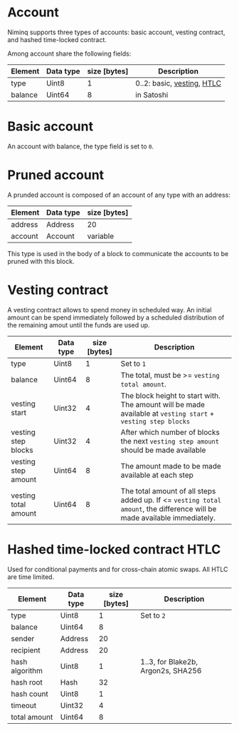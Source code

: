 # Account
Niminq supports three types of accounts: basic account, vesting contract, and hashed time-locked contract. 

Among account share the following fields:

| Element | Data type | size [bytes] | Description
|---------|-----------|--------------|-------
| type    | Uint8     | 1            | 0..2: basic, [vesting](#vesting-contract), [HTLC](#hashed-time-locked-contract-HTLC)
| balance | Uint64    | 8            | in Satoshi

# Basic account
An account with balance, the type field is set to `0`.

# Pruned account
A prunded account is composed of an account of any type with an address:

| Element | Data type    | size [bytes] |
|---------|--------------|--------------|
| address | Address      | 20           | 
| account | Account      | variable     | Can be a basic account, vesting contract, or HTLC

This type is used in the body of a block to communicate the accounts to be pruned with this block.

# Vesting contract
A vesting contract allows to spend money in scheduled way. 
An initial amount can be spend immediately followed by a scheduled distribution of the remaining amout 
until the funds are used up.

| Element              | Data type | size [bytes] | Description
|----------------------|-----------|--------------| -----------
| type                 | Uint8     | 1            | Set to `1`
| balance              | Uint64    | 8            | The total, must be >= `vesting total amount`.
| vesting start        | Uint32    | 4            | The block height to start with. The amount will be made available at `vesting start` + `vesting step blocks`
| vesting step blocks  | Uint32    | 4            | After which number of blocks the next `vesting step amount` should be made available
| vesting step amount  | Uint64    | 8            | The amount made to be made available at each step
| vesting total amount | Uint64    | 8            | The total amount of all steps added up. If <= `vesting total amount`, the difference will be made available immediately.

# Hashed time-locked contract HTLC
Used for conditional payments and for cross-chain atomic swaps. All HTLC are time limited.

| Element              | Data type | size [bytes] | Description
|----------------------|-----------|--------------| -----------
| type                 | Uint8     | 1            | Set to `2`
| balance              | Uint64    | 8            | 
| sender               | Address   | 20           | 
| recipient            | Address   | 20           | 
| hash algorithm       | Uint8     | 1            | 1..3, for Blake2b, Argon2s, SHA256
| hash root            | Hash      | 32           | 
| hash count           | Uint8     | 1            | 
| timeout              | Uint32    | 4            | 
| total amount         | Uint64    | 8            | 


